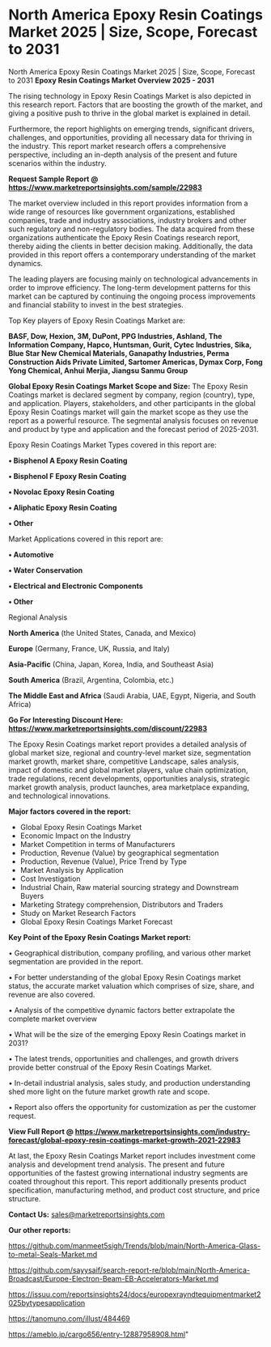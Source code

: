 # North America Epoxy Resin Coatings Market 2025 | Size, Scope, Forecast to 2031
North America Epoxy Resin Coatings Market 2025 | Size, Scope, Forecast to 2031
<Strong> Epoxy Resin Coatings Market Overview 2025 - 2031</strong>

The rising technology in Epoxy Resin Coatings Market is also depicted in this research report. Factors that are boosting the growth of the market, and giving a positive push to thrive in the global market is explained in detail.

Furthermore, the report highlights on emerging trends, significant drivers, challenges, and opportunities, providing all necessary data for thriving in the industry. This report market research offers a comprehensive perspective, including an in-depth analysis of the present and future scenarios within the industry.

<strong>Request Sample Report @ <a href=https://www.marketreportsinsights.com/sample/22983>https://www.marketreportsinsights.com/sample/22983</a></strong>

The market overview included in this report provides information from a wide range of resources like government organizations, established companies, trade and industry associations, industry brokers and other such regulatory and non-regulatory bodies. The data acquired from these organizations authenticate the Epoxy Resin Coatings research report, thereby aiding the clients in better decision making. Additionally, the data provided in this report offers a contemporary understanding of the market dynamics.

The leading players are focusing mainly on technological advancements in order to improve efficiency. The long-term development patterns for this market can be captured by continuing the ongoing process improvements and financial stability to invest in the best strategies.

Top Key players of Epoxy Resin Coatings Market are:

<strong>BASF, Dow, Hexion, 3M, DuPont, PPG Industries, Ashland, The Information Company, Hapco, Huntsman, Gurit, Cytec Industries, Sika, Blue Star New Chemical Materials, Ganapathy Industries, Perma Construction Aids Private Limited, Sartomer Americas, Dymax Corp, Fong Yong Chemical, Anhui Merjia, Jiangsu Sanmu Group</strong>

<strong><b>Global Epoxy Resin Coatings Market Scope and Size:</b></strong>
The Epoxy Resin Coatings market is declared segment by company, region (country), type, and application. Players, stakeholders, and other participants in the global Epoxy Resin Coatings market will gain the market scope as they use the report as a powerful resource. The segmental analysis focuses on revenue and product by type and application and the forecast period of 2025-2031.

Epoxy Resin Coatings Market Types covered in this report are:

<strong>• Bisphenol A Epoxy Resin Coating

• Bisphenol F Epoxy Resin Coating

• Novolac Epoxy Resin Coating

• Aliphatic Epoxy Resin Coating

• Other</strong>

Market Applications covered in this report are:

<strong>• Automotive

• Water Conservation

• Electrical and Electronic Components

• Other</strong> 

Regional Analysis

<strong>North America</strong> (the United States, Canada, and Mexico)

<strong>Europe</strong> (Germany, France, UK, Russia, and Italy)

<strong>Asia-Pacific</strong> (China, Japan, Korea, India, and Southeast Asia)

<strong>South America</strong> (Brazil, Argentina, Colombia, etc.)

<strong>The Middle East and Africa</strong> (Saudi Arabia, UAE, Egypt, Nigeria, and South Africa)

<strong>Go For Interesting Discount Here: <a href=https://www.marketreportsinsights.com/discount/22983>https://www.marketreportsinsights.com/discount/22983</a></strong>

The Epoxy Resin Coatings market report provides a detailed analysis of global market size, regional and country-level market size, segmentation market growth, market share, competitive Landscape, sales analysis, impact of domestic and global market players, value chain optimization, trade regulations, recent developments, opportunities analysis, strategic market growth analysis, product launches, area marketplace expanding, and technological innovations.

<strong><b>Major factors covered in the report:</b></strong>
<ul>
  <li>Global Epoxy Resin Coatings Market </li>
  <li>Economic Impact on the Industry</li>
  <li>Market Competition in terms of Manufacturers</li>
  <li>Production, Revenue (Value) by geographical segmentation</li>
  <li>Production, Revenue (Value), Price Trend by Type</li>
  <li>Market Analysis by Application</li>
  <li>Cost Investigation</li>
  <li>Industrial Chain, Raw material sourcing strategy and Downstream Buyers</li>
  <li>Marketing Strategy comprehension, Distributors and Traders</li>
  <li>Study on Market Research Factors</li>
  <li>Global Epoxy Resin Coatings Market Forecast</li>
</ul>

<strong><b>Key Point of the Epoxy Resin Coatings Market report:</b></strong>

• Geographical distribution, company profiling, and various other market segmentation are provided in the report.

• For better understanding of the global Epoxy Resin Coatings market status, the accurate market valuation which comprises of size, share, and revenue are also covered.

• Analysis of the competitive dynamic factors better extrapolate the complete market overview

• What will be the size of the emerging Epoxy Resin Coatings market in 2031?

• The latest trends, opportunities and challenges, and growth drivers provide better construal of the Epoxy Resin Coatings Market.

• In-detail industrial analysis, sales study, and production understanding shed more light on the future market growth rate and scope.

• Report also offers the opportunity for customization as per the customer request.

<strong><b>View Full Report @ <a href=https://www.marketreportsinsights.com/industry-forecast/global-epoxy-resin-coatings-market-growth-2021-22983>https://www.marketreportsinsights.com/industry-forecast/global-epoxy-resin-coatings-market-growth-2021-22983</a></b></strong>


At last, the Epoxy Resin Coatings Market report includes investment come analysis and development trend analysis. The present and future opportunities of the fastest growing international industry segments are coated throughout this report. This report additionally presents product specification, manufacturing method, and product cost structure, and price structure.

<strong>Contact Us:</strong>
sales@marketreportsinsights.com

<strong>Our other reports:</strong>

<a href=https://github.com/manmeet5sigh/Trends/blob/main/North-America-Glass-to-metal-Seals-Market.md>https://github.com/manmeet5sigh/Trends/blob/main/North-America-Glass-to-metal-Seals-Market.md</a>

<a href=https://github.com/sayysaif/search-report-re/blob/main/North-America-Broadcast/Europe-Electron-Beam-EB-Accelerators-Market.md>https://github.com/sayysaif/search-report-re/blob/main/North-America-Broadcast/Europe-Electron-Beam-EB-Accelerators-Market.md</a>

<a href=https://issuu.com/reportsinsights24/docs/europexrayndtequipmentmarket2025bytypesapplication>https://issuu.com/reportsinsights24/docs/europexrayndtequipmentmarket2025bytypesapplication</a>

<a href=https://tanomuno.com/illust/484469>https://tanomuno.com/illust/484469</a>

<a href=https://ameblo.jp/cargo656/entry-12887958908.html>https://ameblo.jp/cargo656/entry-12887958908.html</a>"
